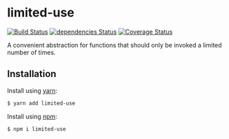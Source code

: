 # limited-use

[![Build Status](https://travis-ci.org/albytseng/limited-use.svg?branch=master)](https://travis-ci.org/albytseng/limited-use) [![dependencies Status](https://david-dm.org/albytseng/limited-use/status.svg)](https://david-dm.org/albytseng/limited-use) [![Coverage Status](https://coveralls.io/repos/github/albytseng/limited-use/badge.svg?branch=master)](https://coveralls.io/github/albytseng/limited-use?branch=master)

A convenient abstraction for functions that should only be invoked a limited number of times.

## Installation

Install using [yarn](https://yarnpkg.com/en/):

```bash
$ yarn add limited-use
```

Install using [npm](http://npmjs.com):

```bash
$ npm i limited-use
```
